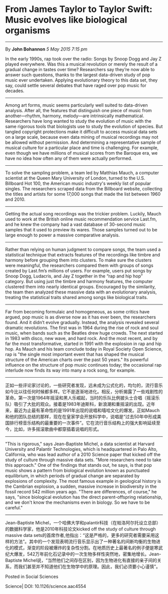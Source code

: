 # From James Taylor to Taylor Swift: Music evolves like biological organisms
----
By **John Bohannon**
*5 May 2015 7:15 pm*

In the early 1990s, rap took over the radio: Songs by Snoop Dogg and Jay Z played everywhere. Was this a musical revolution or merely the result of a gradual change in tastes over time? Researchers say they’re now able to answer such questions, thanks to the largest data-driven study of pop music ever undertaken. Applying evolutionary theory to this data set, they say, could settle several debates that have raged over pop music for decades.

----
Among art forms, music seems particularly well suited to data-driven analysis. After all, the features that distinguish one piece of music from another—rhythm, harmony, melody—are intrinsically mathematical. Researchers have long wanted to study the evolution of music with the same rigorous tools that biologists use to study the evolution of species. But tangled copyright protections make it difficult to access musical data sets on a large scale, because even data mining of musical recordings may not be allowed without permission. And determining a representative sample of musical culture for a particular place and time is challenging. For example, even though we have millions of musical scores from the Baroque era, we have no idea how often any of them were actually performed.

----
To solve the sampling problem, a team led by Matthias Mauch, a computer scientist at the Queen Mary University of London, turned to the U.S. Billboard Hot 100, the American music industry's weekly list of popular singles. The researchers scraped data from the Billboard website, collecting the titles and artists for some 17,000 songs that made the list between 1960 and 2010.

----
Getting the actual song recordings was the trickier problem. Luckily, Mauch used to work at the British online music recommendation service Last.fm, and he knew the company had a vast database of 30-second music samples that it used to preview its wares. Those samples turned out to be large enough to power a massive comparative analysis.

----
Rather than relying on human judgment to compare songs, the team used a statistical technique that extracts features of the recordings like timbre and harmony before grouping them into clusters. To make sure the clusters were meaningful, the researchers compared them with groups of songs created by Last.fm’s millions of users. For example, users put songs by Snoop Dogg, Ludacris, and Jay Z together in the “rap and hip hop” category. But using just the timbre and harmony features, the computer clustered them into nearly identical groups. Encouraged by the similarity, the team then analyzed these massive data with an evolutionary analysis, treating the statistical traits shared among songs like biological traits.

----
Far from becoming formulaic and homogeneous, as some critics have argued, pop music is as diverse now as it has ever been, the researchers found. And it didn’t evolve gradually. Instead, the analysis revealed several dramatic revolutions. The first was in 1964 during the rise of rock and soul music, when bands such as the Beatles drew huge crowds. The next started in 1983 with disco, new wave, and hard rock. And the most recent, and by far the most transformative, started in 1991 with the explosion in rap and hip hop. As Mauch and his team conclude today in Royal Society Open Science, rap is "the single most important event that has shaped the musical structure of the American charts over the past 50 years." Its powerful influence on the structure of pop music continues today; the occasional rap interlude now finds its way into many a rock song, for example.

----
正如一些评论家讨论的，一些研究者发现，远未成为公式化的，均匀的，流行音乐如今比以往任何时候都多样。它不是逐渐地进化。相反，分析揭露了一些戏剧性的革命。第一次是1964年摇滚和黑人乐崛起，当时的乐队比例披头士合唱（摇滚乐队）吸引了大批的观众。接着是1983年迪斯科，新浪潮和重摇滚的出现。近年来，最近为止最有革命性的是1991年出现的说唱和嘻哈文化的爆发。正如Mauch和他的团队总结的那样，现在在皇家学会开放科学中，说唱是“过去50年中形成美国排行榜音乐结构的最重要的一次事件”。它在流行音乐结构上的强大影响延续至今，比如，许多摇滚歌曲中都穿插着说唱的形式。

----
"This is rigorous," says Jean-Baptiste Michel, a data scientist at Harvard University and Palantir Technologies, which is headquartered in Palo Alto, California, who was lead author of a 2010 Science paper that kicked off the study of culture through massive data sets. "More researchers need to take this approach." One of the findings that stands out, he says, is that pop music shows a pattern from biological evolution known as punctuated equilibrium, in which periods of gradual change are separated by explosions of complexity. The most famous example in geological history is the Cambrian explosion, a sudden, massive increase in biodiversity in the fossil record 542 million years ago. "There are differences, of course," he says, "since biological evolution has the direct parent-offspring relationship, and we don't know the mechanisms even in biology. So we have to be careful."

----
Jean-Baptiste Michel，一个哈佛大学和palantir科技（在帕洛阿尔托设立总部）的数据科学家，他是2010年科技论文kicked off the study of culture through massive data sets的首席作者,他指出：“这是严格的，更多的研究者需要采用这样的方法”。其中的一个发现表明流行音乐显示出了一种著名的间断均衡的生物进化的模式，渐变的阶段被爆炸的复杂性分割。在地质历史上最著名的例子便是寒武纪大爆发，542万年前化石记录中的一次生物多样性突然地，密集地增长。Jean-Baptiste Michel说，“当然他们之间存在区别，因为生物进化有直接的亲子间的关系，而我们甚至并不知道他们在生物学中的原理。因此，我们必须要小心谨慎”。

Posted in Social Sciences

Science| DOI: 10.1126/science.aac4554

